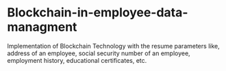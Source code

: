 # Blockchain-in-employee-data-managment
Implementation of Blockchain Technology with the resume parameters like, address of an employee, social security number of an employee, employment history, educational certificates, etc.

